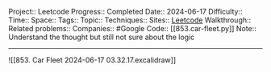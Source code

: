Project:: Leetcode
Progress:: Completed
Date:: 2024-06-17
Difficulty:: 
Time:: 
Space:: 
Tags:: 
Topic:: 
Techniques:: 
Sites:: [Leetcode]()
Walkthrough:: 
Related problems:: 
Companies:: #Google
Code:: [[853.car-fleet.py]]
Note:: Understand the thought but still not sure about the logic

---
![[853. Car Fleet 2024-06-17 03.32.17.excalidraw]]